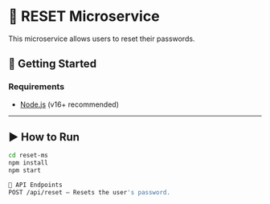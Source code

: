 # 🔑 RESET Microservice

This microservice allows users to reset their passwords.

## 🚀 Getting Started

### Requirements

- [Node.js](https://nodejs.org/) (v16+ recommended)

---

## ▶️ How to Run

```bash
cd reset-ms
npm install
npm start

🔄 API Endpoints
POST /api/reset – Resets the user's password.